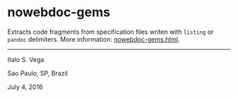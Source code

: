 # nowebdoc-gems

Extracts code fragments from specification files writen with `listing` or `pandoc` delimiters. More information: [nowebdoc-gems.html](https://github.com/cnt5bs/nowebdoc-gems/blob/master/doc/nowebdoc-gems.pdf).

----

Italo S. Vega

Sao Paulo, SP, Brazil

July 4, 2016
